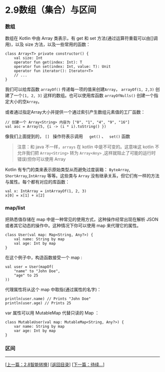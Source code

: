 # 2.9数组（集合）与区间

<a name="sz"></a>

### 数组

数组在 Kotlin 中由  Array  类表示，有  get  和  set  方法(通过运算符重载可以由[]调用)，以及  size  方法，以及一些常用的函数：

	class Array<T> private constructor() {
		val size: Int
		operator fun get(index: Int): T
		operator fun set(index: Int, value: T): Unit
		operator fun iterator(): Iterator<T>
		// ...
	}

我们可以给库函数  `arrayOf()`  传递每一项的值来创建`Array`， `arrayOf(1, 2,3)`  创建了一个`[1, 2, 3]` 这样的数组。也可以使用库函数  `arrayOfNulls()`  创建一个指定大小的空`Array`。

或者通过指定Array大小并提供一个通过索引产生数组元素值的工厂函数：

	// 创建一个 Array<String> 内容为 ["0", "1", "4", "9", "16"]
	val asc = Array(5, {i -> (i * i).toString() })

像我们上面提到的， `[] ` 操作符表示调用　` get()` 、 ` set()`  函数

> 注意：和 java 不一样，`arrays` 在 kotlin 中是不可变的。这意味这 kotlin 不允许我们把  `Array<String>`  转为  `Array<Any>`  ,这样就阻止了可能的运行时错误(但你可以使用  Array<outAny> 


Kotlin 有专门的类来表示原始类型从而避免过度装箱： `ByteArray`, `ShortArray`,`IntArray` 等等。这些类与 `Array` 没有继承关系，但它们有一样的方法与属性。每个都有对应的库函数：

	val x: IntArray = intArrayOf(1, 2, 3)
	x[0] = x[1] + x[2]

### map/list

把熟悉值存储在 map 中是一种常见的使用方式，这种操作经常出现在解析 JSON
或者其它动态的操作中。这种情况下你可以使用 map 来代理它的属性。

	class User(val map: Map<String, Any?>) {
		val name: String by map
		val age: Int by map
	}

在这个例子中，构造函数接受一个 map :

	val user = User(mapOf(
		"name" to "John Doe",
		"age" to 25
	))

代理属性将从这个 map 中取指(通过属性的名字)：

	println(user.name) // Prints "John Doe"
	println(user.age) // Prints 25

var 属性可以用 MutableMap 代替只读的  Map  ：

	class MutableUser(val map: MutableMap<String, Any?>) {
		var name: String by map
		var age: Int by map
	}


### 区间


---
[[上一篇：2.8智能转换](https://sogrey.github.io/Kotlin-Notes/notes/2%E5%9F%BA%E6%9C%AC%E8%AF%AD%E6%B3%95/2.8%E6%99%BA%E8%83%BD%E8%BD%AC%E6%8D%A2)] [[返回目录](https://sogrey.github.io/Kotlin-Notes/)] [[下一篇：待续...]()]